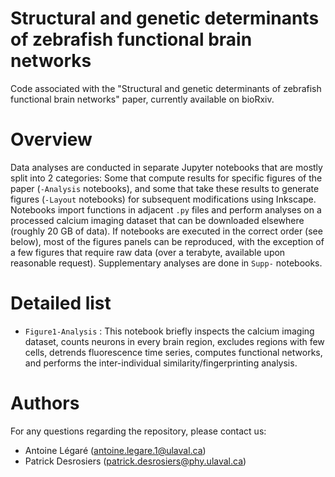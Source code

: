 # Structural and genetic determinants of zebrafish functional brain networks

Code associated with the "Structural and genetic determinants of zebrafish functional brain networks" paper, currently available on bioRxiv.

# Overview

Data analyses are conducted in separate Jupyter notebooks that are mostly split into 2 categories: Some that compute results for specific figures of the paper (`-Analysis` notebooks), and some that take these results to generate figures (`-Layout` notebooks) for subsequent modifications using Inkscape. Notebooks import functions in adjacent `.py` files and perform analyses on a processed calcium imaging dataset that can be downloaded elsewhere (roughly 20 GB of data). If notebooks are executed in the correct order (see below), most of the figures panels can be reproduced, with the exception of a few figures that require raw data (over a terabyte, available upon reasonable request). Supplementary analyses are done in `Supp-` notebooks.

# Detailed list

- `Figure1-Analysis` : This notebook briefly inspects the calcium imaging dataset, counts neurons in every brain region, excludes regions with few cells, detrends fluorescence time series, computes functional networks, and performs the inter-individual similarity/fingerprinting analysis.

# Authors

For any questions regarding the repository, please contact us:

- Antoine Légaré (antoine.legare.1@ulaval.ca)
- Patrick Desrosiers (patrick.desrosiers@phy.ulaval.ca)
